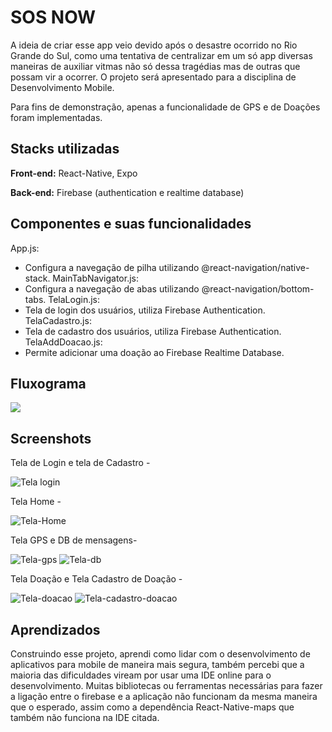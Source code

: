 
# SOS NOW

A ideia de criar esse app veio devido após o desastre ocorrido no Rio Grande do Sul, como uma tentativa de centralizar em um só app diversas maneiras de auxiliar vitmas não só dessa tragédias mas de outras que possam vir a ocorrer. O projeto será apresentado para a disciplina de Desenvolvimento Mobile.  

Para fins de demonstração, apenas a funcionalidade de GPS e de Doações foram implementadas.
  


## Stacks utilizadas

**Front-end:** React-Native, Expo

**Back-end:** Firebase (authentication e realtime database)


## Componentes e suas funcionalidades
App.js:
- Configura a navegação de pilha utilizando @react-navigation/native-stack.
MainTabNavigator.js:
- Configura a navegação de abas utilizando @react-navigation/bottom-tabs.
TelaLogin.js:
- Tela de login dos usuários, utiliza Firebase Authentication.
TelaCadastro.js:
- Tela de cadastro dos usuários, utiliza Firebase Authentication.
TelaAddDoacao.js:
- Permite adicionar uma doação ao Firebase Realtime Database.
## Fluxograma

[![](https://mermaid.ink/img/pako:eNp1ks9S2zAQxl9Fs2eTiW1sGTPTGRIngZIynYZyQOawjdREU1vKyDZTCHmYDoeeOPYJ_GIVcgKkf3SSdn_f7idp1zDXXEAKC4OrJbnMjnNF7DphZ6p9mkt9Qw4O3pEBuxQFEi7IVC-kuumggcs9fK6a9oeRmqj2URMjFrKqDXL9QIYvsiFytFG9VQ6dMmOfOthKNRlLI75gJbZI5pCRRbhNWCcKyQoNklNdiv8YeNt71PV-Q48cPWZXsmqwkPdIMo3tz_aXqPaICTvhsmvYAY872xOXP2UzLG5fk_8w3xU6Yxd4KxZb387O5ONsD3n_NzJANdfPb5bZe-ycjR19zqb2fu5B_7R-7oApy0SNxVJUhO-5Bw9KYUqU3P71-lmSQ70UpcghtVuO5lsOudpYDptaz-7UHNLaNMKDZsWxFplEOyIlpF-xqGx0hepa63IH2SOka_gOqR_RXuwfRklAg-AoPgx9D-4gjYOen0RxEiZh_4iGNNp4cO8K9HuUBjRKKA39IArifuiB_fNamw_daLoJ3fwGhKLa9Q?type=png)](https://mermaid.live/edit#pako:eNp1ks9S2zAQxl9Fs2eTiW1sGTPTGRIngZIynYZyQOawjdREU1vKyDZTCHmYDoeeOPYJ_GIVcgKkf3SSdn_f7idp1zDXXEAKC4OrJbnMjnNF7DphZ6p9mkt9Qw4O3pEBuxQFEi7IVC-kuumggcs9fK6a9oeRmqj2URMjFrKqDXL9QIYvsiFytFG9VQ6dMmOfOthKNRlLI75gJbZI5pCRRbhNWCcKyQoNklNdiv8YeNt71PV-Q48cPWZXsmqwkPdIMo3tz_aXqPaICTvhsmvYAY872xOXP2UzLG5fk_8w3xU6Yxd4KxZb387O5ONsD3n_NzJANdfPb5bZe-ycjR19zqb2fu5B_7R-7oApy0SNxVJUhO-5Bw9KYUqU3P71-lmSQ70UpcghtVuO5lsOudpYDptaz-7UHNLaNMKDZsWxFplEOyIlpF-xqGx0hepa63IH2SOka_gOqR_RXuwfRklAg-AoPgx9D-4gjYOen0RxEiZh_4iGNNp4cO8K9HuUBjRKKA39IArifuiB_fNamw_daLoJ3fwGhKLa9Q)
## Screenshots
Tela de Login e tela de Cadastro - 

![Tela login](./app/assets/images/banner.png)

Tela Home - 

![Tela-Home](./app/assets/images/banner.png)

Tela GPS e DB de mensagens- 

![Tela-gps](./app/assets/images/banner.png)
![Tela-db](./app/assets/images/banner.png)

Tela Doação e Tela Cadastro de Doação - 

![Tela-doacao](./app/assets/images/banner.png)
![Tela-cadastro-doacao](./app/assets/images/banner.png)

## Aprendizados

Construindo esse projeto, aprendi como lidar com o desenvolvimento de aplicativos para mobile de maneira mais segura, também percebi que a maioria das dificuldades viream por usar uma IDE online para o desenvolvimento. Muitas bibliotecas ou ferramentas necessárias para fazer a ligação entre o firebase e a aplicação não funcionam da mesma maneira que o esperado, assim como a dependência React-Native-maps que também não funciona na IDE citada.
